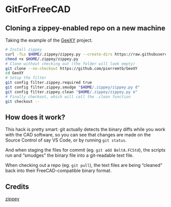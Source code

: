 # GitForFreeCAD

## Cloning a zippey-enabled repo on a new machine
Taking the example of the [GeeXY](https://github.com/pierremtb/GeeXY) project.

```bash
# Install zippey
curl -fLo $HOME/.zippey/zippey.py --create-dirs https://raw.githubusercontent.com/pierremtb/GitForFreeCAD/master/zippey.py
chmod +x $HOME/.zippey/zippey.py
# Clone without checking out (the folder will look empty)
git clone --no-checkout https://github.com/pierremtb/GeeXY
cd GeeXY
# Setup the filter
git config filter.zippey.required true
git config filter.zippey.smudge "$HOME/.zippey/zippey.py d"
git config filter.zippey.clean "$HOME/.zippey/zippey.py e"
# Finally checkout, which will call the .clean function
git checkout --
```

## How does it work?

This hack is pretty smart: git actually detects the binary diffs while you work with the CAD software, so you can see that changes are made on the Source Control of say VS Code, or by running `git status`.

And when staging the files for commit (eg. `git add BeltA.FCStd`), the scripts run and “smudges” the binary file into a git-readable text file.

When checking out a repo (eg. `git pull`), the text files are being “cleaned” back into their FreeCAD-compatible binary format.

## Credits
[zippey](https://bitbucket.org/sippey/zippey/src/master/)
